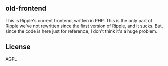 ## old-frontend
This is Ripple's current frontend, written in PHP.
This is the only part of Ripple we've not rewritten since the first version of Ripple, and it sucks.
But, since the code is here just for reference, I don't think it's a huge problem.

## License
AGPL
